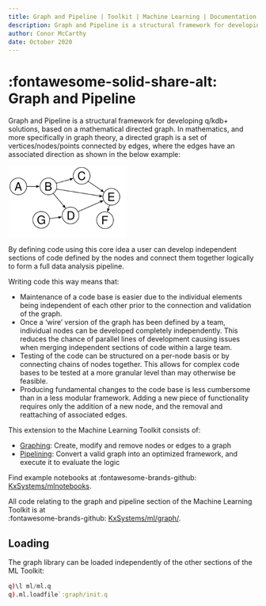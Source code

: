 ```yaml
---
title: Graph and Pipeline | Toolkit | Machine Learning | Documentation for kdb+ and q
description: Graph and Pipeline is a structural framework for developing q/kdb+ solutions, based on a mathematical directed graph.
author: Conor McCarthy
date: October 2020
---
```

# :fontawesome-solid-share-alt: Graph and Pipeline





Graph and Pipeline is a structural framework for developing q/kdb+ solutions, based on a mathematical directed graph. In mathematics, and more specifically in graph theory, a directed graph is a set of vertices/nodes/points connected by edges, where the edges have an associated direction as shown in the below example:

![Directed graph](imgs/directed_graph.png) 

By defining code using this core idea a user can develop independent sections of code defined by the nodes and connect them together logically to form a full data analysis pipeline. 

Writing code this way means that:

-   Maintenance of a code base is easier due to the individual elements being independent of each other prior to the connection and validation of the graph. 
-   Once a ‘wire’ version of the graph has been defined by a team, individual nodes can be developed completely independently. This reduces the chance of parallel lines of development causing issues when merging independent sections of code within a large team.
-   Testing of the code can be structured on a per-node basis or by connecting chains of nodes together. This allows for complex code bases to be tested at a more granular level than may otherwise be feasible.
-   Producing fundamental changes to the code base is less cumbersome than in a less modular framework. Adding a new piece of functionality requires only the addition of a new node, and the removal and reattaching of associated edges.

This extension to the Machine Learning Toolkit consists of:

-   [Graphing](graph.md): Create, modify and remove nodes or edges to a graph
-   [Pipelining](pipeline.md): Convert a valid graph into an optimized framework, and execute it to evaluate the logic

Find example notebooks at
:fontawesome-brands-github:
[KxSystems/mlnotebooks](https://github.com/kxsystems/mlnotebooks).

All code relating to the graph and pipeline section of the Machine Learning Toolkit is at
<br>
:fontawesome-brands-github:
[KxSystems/ml/graph/](https://github.com/KxSystems/ml/tree/master/graph).


## Loading

The graph library can be loaded independently of the other sections of the ML Toolkit:

```q
q)\l ml/ml.q
q).ml.loadfile`:graph/init.q
```
